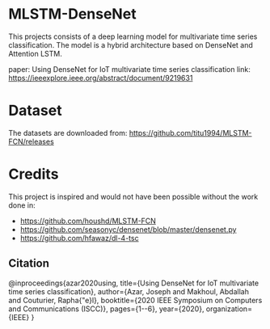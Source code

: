 # MLSTM-DenseNet
This projects consists of a deep learning model for multivariate time series classification.
The model is a hybrid architecture based on DenseNet and Attention LSTM.

paper: Using DenseNet for IoT multivariate time series classification
link: https://ieeexplore.ieee.org/abstract/document/9219631

# Dataset
The datasets are downloaded from: https://github.com/titu1994/MLSTM-FCN/releases

# Credits
This project is inspired and would not have been possible without the work done in:
- https://github.com/houshd/MLSTM-FCN
- https://github.com/seasonyc/densenet/blob/master/densenet.py
- https://github.com/hfawaz/dl-4-tsc

## Citation
@inproceedings{azar2020using,
  title={Using DenseNet for IoT multivariate time series classification},
  author={Azar, Joseph and Makhoul, Abdallah and Couturier, Rapha{\"e}l},
  booktitle={2020 IEEE Symposium on Computers and Communications (ISCC)},
  pages={1--6},
  year={2020},
  organization={IEEE}
}
